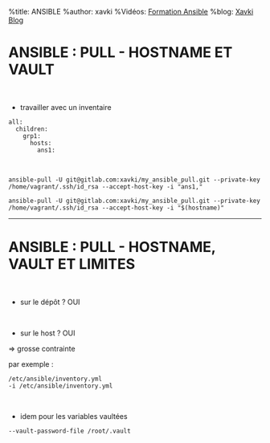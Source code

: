 %title: ANSIBLE
%author: xavki
%Vidéos: [Formation Ansible](https://www.youtube.com/playlist?list=PLn6POgpklwWoCpLKOSw3mXCqbRocnhrh-)
%blog: [Xavki Blog](https://xavki.blog)


# ANSIBLE : PULL - HOSTNAME ET VAULT

<br>

* travailler avec un inventaire

```
all:
  children:
    grp1:
      hosts:
        ans1:
```

<br>

```
ansible-pull -U git@gitlab.com:xavki/my_ansible_pull.git --private-key /home/vagrant/.ssh/id_rsa --accept-host-key -i "ans1,"
```

```
ansible-pull -U git@gitlab.com:xavki/my_ansible_pull.git --private-key /home/vagrant/.ssh/id_rsa --accept-host-key -i "$(hostname)"
```

-----------------------------------------------------------------------------------------


# ANSIBLE : PULL - HOSTNAME, VAULT ET LIMITES


<br>

* sur le dépôt ? OUI

<br>

* sur le host ? OUI

=> grosse contrainte

par exemple :

```
/etc/ansible/inventory.yml
-i /etc/ansible/inventory.yml
```

<br>

* idem pour les variables vaultées

```
--vault-password-file /root/.vault
```
